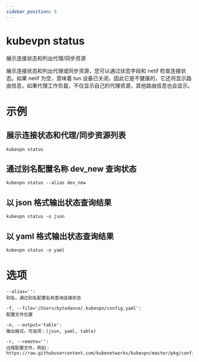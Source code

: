 ```yaml
---
sidebar_position: 9
---
```


# kubevpn status

展示连接状态和列出代理/同步资源

展示连接状态和列出代理或同步资源，您可以通过状态字段和 netif 检查连接状态。如果 netif 为空，意味着 tun
设备已关闭，因此它是不健康的，它还将显示路由信息，如果代理工作负载，不仅显示自己的代理资源，其他路由信息也会显示。

# 示例

## 展示连接状态和代理/同步资源列表

```shell
kubevpn status
```

## 通过别名配置名称 dev_new 查询状态

```shell
kubevpn status --alias dev_new
```

## 以 json 格式输出状态查询结果

```shell
kubevpn status -o json
```

## 以 yaml 格式输出状态查询结果

```shell
kubevpn status -o yaml
```

# 选项

```text
--alias='':
别名，通过别名配置名称查询连接状态

-f, --file='/Users/bytedance/.kubevpn/config.yaml':
配置文件位置

-o, --output='table':
输出格式。可选项：(json, yaml, table)

-r, --remote='':
远程配置文件，例如：https://raw.githubusercontent.com/kubenetworks/kubevpn/master/pkg/config/config.yaml
```